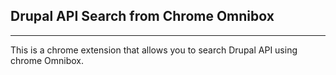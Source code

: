 ## Drupal API Search from Chrome Omnibox ##

------
This is a chrome extension that allows you to search Drupal API using chrome Omnibox.